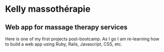 # Kelly massothérapie

## Web app for massage therapy services

Here is one of my first projects post-bootcamp.
As I go I am re-learning how to build a web app using Ruby, Rails, Javascript, CSS, etc.

<!---
This README would normally document whatever steps are necessary to get the
application up and running.

Things you may want to cover:

* Ruby version

* System dependencies

* Configuration

* Database creation

* Database initialization

* How to run the test suite

* Services (job queues, cache servers, search engines, etc.)

* Deployment instructions

* ...
--->
